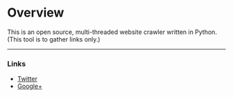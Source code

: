 # Overview

This is an open source, multi-threaded website crawler written in Python.(This tool is to gather links only.)

***

### Links

- [Twitter](https://twitter.com/beingabeer)
- [Google+](https://plus.google.com/u/0/+AbeerSewak)
